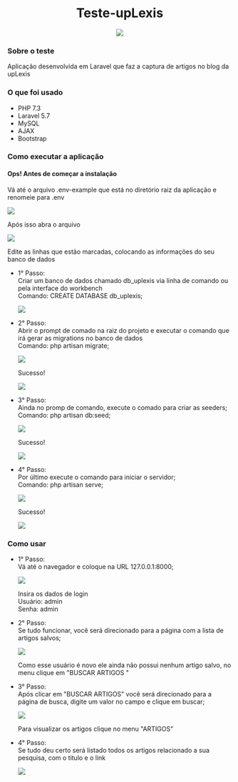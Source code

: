 <h1 align="center">Teste-upLexis</h1>
<p align="center"><img src="https://user-images.githubusercontent.com/38003078/66393799-d98aae00-e9a9-11e9-8bdd-122119ae875e.png"></p>

<h3>Sobre o teste</h3>
<p>Aplicação desenvolvida em Laravel que faz a captura de artigos no blog da upLexis</p>

<h3>O que foi usado</h3>
<ul>
    <li>PHP 7.3</li>
    <li>Laravel 5.7</li>
    <li>MySQL</li>
    <li>AJAX</li>
    <li>Bootstrap</li>
</ul>

<h3>Como executar a aplicação</h3>

<h4>Ops! Antes de começar a instalação</h4>
<p>Vá até o arquivo .env-example que está no diretório raiz da aplicação e renomeie para .env</p>
<img src="https://user-images.githubusercontent.com/38003078/66393290-86fcc200-e9a8-11e9-853a-4380001638c0.PNG">
<p>Após isso abra o arquivo</p>
<img src="https://user-images.githubusercontent.com/38003078/66393529-28841380-e9a9-11e9-8b39-a45b2a67e28b.PNG">
<p>Edite as linhas que estão marcadas, colocando as informações do seu banco de dados</p>
<ul>
    <li>
        <p>1° Passo:
            <br>Criar um banco de dados chamado db_uplexis via linha de comando ou pela interface do workbench
            <br>Comando: CREATE DATABASE db_uplexis;
        </p>
        <img src="https://user-images.githubusercontent.com/38003078/66391614-f0c69d00-e9a3-11e9-892f-6f9aaa0fe6dd.PNG">
    </li>
    <li>
        <p>2° Passo:
            <br>Abrir o prompt de comado na raiz do projeto e executar o comando que irá gerar as migrations no banco de             dados
            <br>Comando: php artisan migrate;
        </p>
        <img src="https://user-images.githubusercontent.com/38003078/66392051-29b34180-e9a5-11e9-9c9a-ea63d6c852b7.PNG">
        <p>Sucesso!</p>
        <img src="https://user-images.githubusercontent.com/38003078/66392067-3768c700-e9a5-11e9-9b01-0f1d3431cc09.PNG">
    </li>
    <li>
        <p>3° Passo:
            <br>Ainda no promp de comando, execute o comado para criar as seeders;
            <br>Comando: php artisan db:seed;
        </p>
        <img src="https://user-images.githubusercontent.com/38003078/66392092-46e81000-e9a5-11e9-8ea9-1d209b296920.PNG">
        <p>Sucesso!</p>
        <img src="https://user-images.githubusercontent.com/38003078/66392111-510a0e80-e9a5-11e9-8d0e-14ec38e2bf64.PNG">
    </li>
    <li>
        <p>4° Passo:
            <br>Por último execute o comando para iniciar o servidor;
            <br>Comando: php artisan serve;
        </p>
        <img src="https://user-images.githubusercontent.com/38003078/66392154-726afa80-e9a5-11e9-9640-a60062e2558d.PNG">
        <p>Sucesso!</p>
        <img src="https://user-images.githubusercontent.com/38003078/66392173-7d258f80-e9a5-11e9-924b-1a87853dc187.PNG">
    </li>
</ul>

<h3>Como usar</h3>
<ul>
       <li>
        <p>1° Passo:
            <br>Vá até o navegador e coloque na URL 127.0.0.1:8000;
        </p>
        <img src="https://user-images.githubusercontent.com/38003078/66392197-8adb1500-e9a5-11e9-8cbf-f707c91fcc68.PNG">
        <p>Insira os dados de login
            <br>Usuário: admin
            <br>Senha: admin
        </p>
    </li>
     <li>
        <p>2° Passo:
            <br>Se tudo funcionar, você será direcionado para a página com a lista de artigos salvos;
        </p>
        <img src="https://user-images.githubusercontent.com/38003078/66392236-9a5a5e00-e9a5-11e9-9dd5-0a04d8956d98.PNG">
        <p>Como esse usuário é novo ele ainda não possui nenhum artigo salvo, no menu clique em "BUSCAR ARTIGOS
"</p>
    </li>
    <li>
        <p>3° Passo:
            <br>Após clicar em "BUSCAR ARTIGOS" você será direcionado para a página de busca, digite um valor no campo e clique em buscar;
        </p>
        <img src="https://user-images.githubusercontent.com/38003078/66392248-a34b2f80-e9a5-11e9-948b-90944eb98ef9.PNG">
        <p>Para visualizar os artigos clique no menu "ARTIGOS"</p>
    </li>
    <li>
        <p>4° Passo:
            <br>Se tudo deu certo será listado todos os artigos relacionado a sua pesquisa, com o titulo e o link
        </p>
        <img src="https://user-images.githubusercontent.com/38003078/66392258-aa723d80-e9a5-11e9-82f1-514909c33b1a.PNG">
    </li>
</ul>


